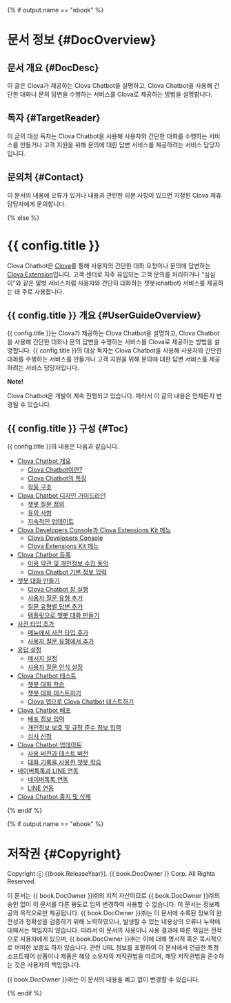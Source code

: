 {% if output.name == "ebook" %}
# 문서 정보 {#DocOverview}

## 문서 개요 {#DocDesc}

이 글은 Clova가 제공하는 Clova Chatbot을 설명하고, Clova Chatbot을 사용해 간단한 대화나 문의 답변을 수행하는 서비스를 Clova로 제공하는 방법을 설명합니다.

## 독자 {#TargetReader}

이 글의 대상 독자는 Clova Chatbot을 사용해 사용자와 간단한 대화를 수행하는 서비스를 만들거나 고객 지원을 위해 문의에 대한 답변 서비스를 제공하려는 서비스 담당자입니다.

## 문의처 {#Contact}

이 문서의 내용에 오류가 있거나 내용과 관련한 의문 사항이 있으면 지정된 Clova 제휴 담당자에게 문의합니다.

{% else %}
# {{ config.title }}

Clova Chatbot은 <a href="https://developers.naver.com/docs/clova/guide/" target="_blank">Clova</a>를 통해 사용자의 간단한 대화 요청이나 문의에 답변하는 [Clova Extension](/Terms.md#ClovaExtension)입니다. 고객 센터로 자주 유입되는 고객 문의를 처리하거나 "심심이"와 같은 말벗 서비스처럼 사용자와 간단히 대화하는 챗봇(chatbot) 서비스를 제공하는 데 주로 사용합니다.

## {{ config.title }} 개요 {#UserGuideOverview}

{{ config.title }}는 Clova가 제공하는 Clova Chatbot을 설명하고, Clova Chatbot을 사용해 간단한 대화나 문의 답변을 수행하는 서비스를 Clova로 제공하는 방법을 설명합니다. {{ config.title }}의 대상 독자는 Clova Chatbot을 사용해 사용자와 간단한 대화를 수행하는 서비스를 만들거나 고객 지원을 위해 문의에 대한 답변 서비스를 제공하려는 서비스 담당자입니다.

<div class="note"><p><strong>Note!</strong></p>
<p>Clova Chatbot은 개발이 계속 진행되고 있습니다. 따라서 이 글의 내용은 언제든지 변경될 수 있습니다.</p></div>

## {{ config.title }} 구성 {#Toc}

{{ config.title }}의 내용은 다음과 같습니다.

* [Clova Chatbot 개요](/Overview.md)
   * [Clova Chatbot이란?](/Overview.md#WhatisChatBotExt)
   * [Clova Chatbot의 특징](/Overview.md#FeaturesOfChatBotExt)
   * [작동 구조](/Overview.md#OperationStructure)
* [Clova Chatbot 디자인 가이드라인](/Design/Design_Guideline_For_Chatbot_Extension.md)
   * [챗봇 질문 정의](/Design/Design_Guideline_For_Chatbot_Extension.md#DefineInteractionModel)
   * [유의 사항](/Design/Design_Guideline_For_Chatbot_Extension.md#Precautions)
   * [지속적인 업데이트](/Design/Design_Guideline_For_Chatbot_Extension.md#ContinuousUpdate)
* [Clova Developers Console과 Clova Extensions Kit 메뉴](/DevConsole/ClovaDevConsole_Overview.md)
   * [Clova Developers Console](/DevConsole/ClovaDevConsole_Overview.md#UsingClovaDevelopersConsole)
   * [Clova Extensions Kit 메뉴](/DevConsole/ClovaDevConsole_Overview.md#UsingCEKMenu)
* [Clova Chatbot 등록](/DevConsole/Guides/CEK/Register_Chatbot_Extension.md)
   * [이용 약관 및 개인정보 수집 동의](/DevConsole/Guides/CEK/Register_Chatbot_Extension.md#AgreeTermsOfUse)
   * [Clova Chatbot 기본 정보 입력](/DevConsole/Guides/CEK/Register_Chatbot_Extension.md#InputExtensionInfo)
* [챗봇 대화 만들기](/DevConsole/Guides/CEK/Register_Interaction_Model.md)
   * [Clova Chatbot 창 실행](/DevConsole/Guides/CEK/Register_Interaction_Model.md#OpenDashboard)
   * [사용자 질문 유형 추가](/DevConsole/Guides/CEK/Register_Interaction_Model.md#AddUserRequestType)
   * [질문 유형별 답변 추가](/DevConsole/Guides/CEK/Register_Interaction_Model.md#AddResponsesAndURLInfo)
   * [템플릿으로 챗봇 대화 만들기](/DevConsole/Guides/CEK/Register_Interaction_Model.md#RegisterInteractionModelUsingTemplate)
* [사전 타입 추가](/DevConsole/Guides/CEK/Add_Dictionary.md)
   * [메뉴에서 사전 타입 추가](/DevConsole/Guides/CEK/Add_Dictionary.md#DictionaryMenu)
   * [사용자 질문 유형에서 추가](/DevConsole/Guides/CEK/Add_Dictionary.md#AddDictionaryFromInteractionModel)
* [응답 설정](/DevConsole/Guides/CEK/Configure_Response_Settings.md)
   * [메시지 설정](/DevConsole/Guides/CEK/Configure_Response_Settings.md#ConfigureResponseMessage)
   * [사용자 질문 인식 설정](/DevConsole/Guides/CEK/Configure_Response_Settings.md#ConfigureResponseAccuracy)
* [Clova Chatbot 테스트](/DevConsole/Guides/CEK/Test_Chatbot_Extension.md)
   * [챗봇 대화 학습](/DevConsole/Guides/CEK/Test_Chatbot_Extension.md#BuildInteractionModel)
   * [챗봇 대화 테스트하기](/DevConsole/Guides/CEK/Test_Chatbot_Extension.md#TestInteractionModel)
   * [Clova 앱으로 Clova Chatbot 테스트하기](/DevConsole/Guides/CEK/Test_Chatbot_Extension.md#TestOnClovaApp)
* [Clova Chatbot 배포](/DevConsole/Guides/CEK/Deploy_Chatbot_Extension.md)
   * [배포 정보 입력](/DevConsole/Guides/CEK/Deploy_Chatbot_Extension.md#InputDeploymentInfo)
   * [개인정보 보호 및 규정 준수 정보 입력](/DevConsole/Guides/CEK/Deploy_Chatbot_Extension.md#InputComplianceInfo)
   * [심사 신청](/DevConsole/Guides/CEK/Deploy_Chatbot_Extension.md#RequestExtensionSubmission)
* [Clova Chatbot 업데이트](/DevConsole/Guides/CEK/Update_Chatbot_Extension.md)
   * [사용 버전과 테스트 버전](/DevConsole/Guides/CEK/Update_Chatbot_Extension.md#ExtenstionVersion)
   * [대화 기록을 사용한 챗봇 학습](/DevConsole/Guides/CEK/Update_Chatbot_Extension.md#UpdateUsingUtteranceHistory)
* [네이버톡톡과 LINE 연동](/DevConsole/Guides/CEK/Channel_Connection.md)
   * [네이버톡톡 연동](/DevConsole/Guides/CEK/Channel_Connection.md#HowToConnectToktok)
   * [LINE 연동](/DevConsole/Guides/CEK/Channel_Connection.md#HowToConnectLINE)
* [Clova Chatbot 중지 및 삭제](/DevConsole/Guides/CEK/Remove_Chatbot_Extension.md)

{% endif %}

{% if output.name == "ebook" %}
# 저작권 {#Copyright}

Copyright ⓒ {{book.ReleaseYear}}. {{ book.DocOwner }} Corp. All Rights Reserved.

이 문서는 {{ book.DocOwner }}㈜의 지적 자산이므로 {{ book.DocOwner }}㈜의 승인 없이 이 문서를 다른 용도로 임의 변경하여 사용할 수 없습니다.
이 문서는 정보제공의 목적으로만 제공됩니다. {{ book.DocOwner }}㈜는 이 문서에 수록된 정보의 완전성과 정확성을 검증하기 위해 노력하였으나, 발생할 수 있는 내용상의 오류나 누락에 대해서는 책임지지 않습니다. 따라서 이 문서의 사용이나 사용 결과에 따른 책임은 전적으로 사용자에게 있으며, {{ book.DocOwner }}㈜는 이에 대해 명시적 혹은 묵시적으로 어떠한 보증도 하지 않습니다. 관련 URL 정보를 포함하여 이 문서에서 언급한 특정 소프트웨어 상품이나 제품은 해당 소유자의 저작권법을 따르며, 해당 저작권법을 준수하는 것은 사용자의 책임입니다.

{{ book.DocOwner }}㈜는 이 문서의 내용을 예고 없이 변경할 수 있습니다.

{% endif %}
